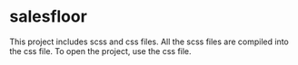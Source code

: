 # salesfloor
This project includes scss and css files. All the scss files are compiled into the css file.
To open the project, use the css file.
